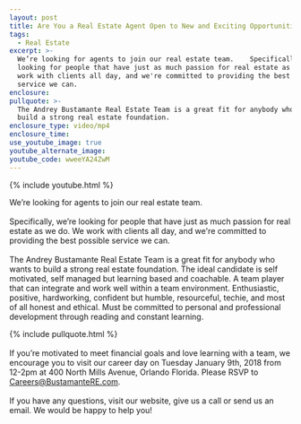 ```yaml
---
layout: post
title: Are You a Real Estate Agent Open to New and Exciting Opportunities?
tags:
  - Real Estate
excerpt: >-
  We’re looking for agents to join our real estate team.    Specifically, we’re
  looking for people that have just as much passion for real estate as we do. We
  work with clients all day, and we're committed to providing the best possible
  service we can.
enclosure:
pullquote: >-
  The Andrey Bustamante Real Estate Team is a great fit for anybody who wants to
  build a strong real estate foundation.
enclosure_type: video/mp4
enclosure_time:
use_youtube_image: true
youtube_alternate_image:
youtube_code: wweeYA24ZwM
---
```



{% include youtube.html %}

We’re looking for agents to join our real estate team.  <br><br>Specifically, we’re looking for people that have just as much passion for real estate as we do. We work with clients all day, and we're committed to providing the best possible service we can.<br><br>The Andrey Bustamante Real Estate Team is a great fit for anybody who wants to build a strong real estate foundation. The ideal candidate is self motivated, self managed but learning based and coachable. A team player that can integrate and work well within a team environment. Enthusiastic, positive, hardworking, confident but humble, resourceful, techie, and most of all honest and ethical. Must be committed to personal and professional development through reading and constant learning.

{% include pullquote.html %}<br><br>If you’re motivated to meet financial goals and love learning with a team, we encourage you to visit our career day on Tuesday January 9th, 2018 from 12-2pm at 400 North Mills Avenue, Orlando Florida.  Please RSVP to Careers@BustamanteRE.com.<br><br>If you have any questions, visit our website, give us a call or send us an email. We would be happy to help you!